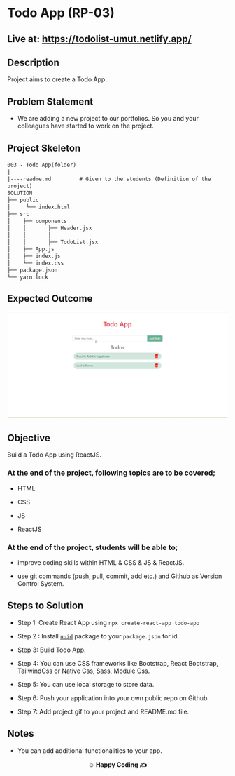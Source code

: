 # Todo App (RP-03)

## Live at: https://todolist-umut.netlify.app/

## Description

Project aims to create a Todo App.

## Problem Statement

- We are adding a new project to our portfolios. So you and your colleagues have started to work on the project.

## Project Skeleton

```
003 - Todo App(folder)
|
|----readme.md         # Given to the students (Definition of the project)
SOLUTION
├── public
│     └── index.html
├── src
│    ├── components
│    │       ├── Header.jsx
│    │       │   
│    │       ├── TodoList.jsx         
│    ├── App.js
│    ├── index.js
│    └── index.css
├── package.json
└── yarn.lock
```

## Expected Outcome

![Project 003 Snapshot](todoapp-uuid.gif)

## Objective

Build a Todo App using ReactJS.

### At the end of the project, following topics are to be covered;

- HTML

- CSS

- JS

- ReactJS

### At the end of the project, students will be able to;

- improve coding skills within HTML & CSS & JS & ReactJS.

- use git commands (push, pull, commit, add etc.) and Github as Version Control System.

## Steps to Solution

- Step 1: Create React App using `npx create-react-app todo-app`

- Step 2 : Install [`uuid`](https://www.npmjs.com/package/uuid) package to your `package.json` for id. 

- Step 3: Build Todo App.

- Step 4: You can use CSS frameworks like Bootstrap, React Bootstrap, TailwindCss or Native Css, Sass, Module Css.

- Step 5: You can use local storage to store data.

- Step 6: Push your application into your own public repo on Github

- Step 7: Add project gif to your project and README.md file.


## Notes

- You can add additional functionalities to your app.

**<p align="center">&#9786; Happy Coding &#9997;</p>**
